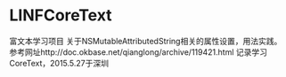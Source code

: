 # LINFCoreText
富文本学习项目
关于NSMutableAttributedString相关的属性设置，用法实践。
参考网址http://doc.okbase.net/qianglong/archive/119421.html
记录学习CoreText，2015.5.27于深圳
